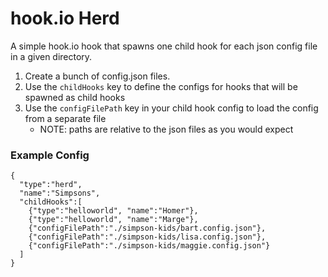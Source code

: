 # hook.io Herd

A simple hook.io hook that spawns one child hook for each json config file in a given directory.

1. Create a bunch of config.json files.
2. Use the `childHooks` key to define the configs for hooks that will be spawned as child hooks
3. Use the `configFilePath` key in your child hook config to load the config from a separate file
    * NOTE: paths are relative to the json files as you would expect

### Example Config

    {
      "type":"herd",
      "name":"Simpsons",
      "childHooks":[
        {"type":"helloworld", "name":"Homer"},
        {"type":"helloworld", "name":"Marge"},
        {"configFilePath":"./simpson-kids/bart.config.json"},
        {"configFilePath":"./simpson-kids/lisa.config.json"},
        {"configFilePath":"./simpson-kids/maggie.config.json"}
      ]
    }
